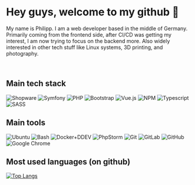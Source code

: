 # Hey guys, welcome to my github 👋

My name is Philipp. I am a web developer based in the middle of Germany. Primarily coming from the frontend side, after CI/CD was getting my interest, I am now trying to focus on the backend more. Also widely interested in other tech stuff like Linux systems, 3D printing, and photography.

<br>

## Main tech stack
![Shopware](https://img.shields.io/badge/Shopware-%23181717.svg?style=for-the-badge&logo=shopware&logoColor=white)
![Symfony](https://img.shields.io/badge/symfony-%23181717.svg?style=for-the-badge&logo=symfony&logoColor=white)
![PHP](https://img.shields.io/badge/PHP-%23181717.svg?style=for-the-badge&logo=PHP&logoColor=white)
![Bootstrap](https://img.shields.io/badge/bootstrap-%23181717.svg?style=for-the-badge&logo=bootstrap&logoColor=white)
![Vue.js](https://img.shields.io/badge/vuejs-%23181717.svg?style=for-the-badge&logo=vuedotjs&logoColor=white)
![NPM](https://img.shields.io/badge/NPM-%23181717.svg?style=for-the-badge&logo=npm&logoColor=white)
![Typescript](https://img.shields.io/badge/typescript-%23181717.svg?style=for-the-badge&logo=typescript&logoColor=white)
![SASS](https://img.shields.io/badge/SASS-%23181717.svg?style=for-the-badge&logo=SASS&logoColor=white)

## Main tools
![Ubuntu](https://img.shields.io/badge/Ubuntu-%23181717?style=for-the-badge&logo=ubuntu&logoColor=white)
![Bash](https://img.shields.io/badge/gnubash-%23181717?style=for-the-badge&logo=gnubash&logoColor=white)
![Docker+DDEV](https://img.shields.io/badge/docker-%23181717.svg?style=for-the-badge&logo=docker&logoColor=white)
![PhpStorm](https://img.shields.io/badge/phpstorm-%23181717?style=for-the-badge&logo=phpstorm&logoColor=white)
![Git](https://img.shields.io/badge/git-%23181717.svg?style=for-the-badge&logo=git&logoColor=white)
![GitLab](https://img.shields.io/badge/gitlab-%23181717.svg?style=for-the-badge&logo=gitlab&logoColor=white)
![GitHub](https://img.shields.io/badge/github-%23181717.svg?style=for-the-badge&logo=github&logoColor=white)
![Google Chrome](https://img.shields.io/badge/Google%20Chrome-%23181717?style=for-the-badge&logo=GoogleChrome&logoColor=white)

## Most used languages (on github)

[![Top Langs](https://github-readme-stats.vercel.app/api/top-langs/?username=PT1602&langs_count=6&layout=compact&show_icons=true&title_color=ffffff&icon_color=ffffff&text_color=ffffff&bg_color=181717&hide_border=true&hide_title=true)](https://github.com/PT1602/github-readme-stats)
